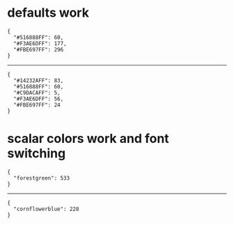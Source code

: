 # defaults work

    {
      "#516888FF": 60,
      "#F3AE6DFF": 177,
      "#FBE697FF": 296
    }

---

    {
      "#14232AFF": 83,
      "#516888FF": 60,
      "#C9DACAFF": 5,
      "#F3AE6DFF": 56,
      "#FBE697FF": 24
    }

# scalar colors work and font switching

    {
      "forestgreen": 533
    }

---

    {
      "cornflowerblue": 228
    }

